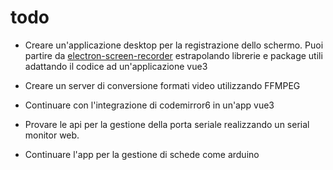 # todo

- Creare un'applicazione desktop per la registrazione dello schermo. Puoi partire da [electron-screen-recorder](https://github.com/daltonmenezes/electron-screen-recorder) estrapolando librerie e package utili adattando il codice ad un'applicazione vue3

- Creare un server di conversione formati video utilizzando FFMPEG

- Continuare con l'integrazione di codemirror6 in un'app vue3

- Provare le api per la gestione della porta seriale realizzando un serial monitor web.

- Continuare l'app per la gestione di schede come arduino
